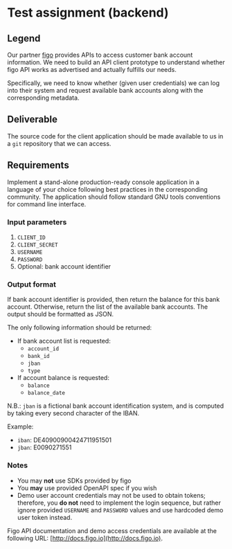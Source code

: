 # Test assignment (backend)

## Legend

Our partner [figo](https://www.figo.io) provides APIs to access customer bank account information. We need to build an API client prototype to understand whether figo API works as advertised and actually fulfills our needs.

Specifically, we need to know whether (given user credentials) we can log into their system and request available bank accounts along with the corresponding metadata.

## Deliverable

The source code for the client application should be made available to us in a `git` repository that we can access.

## Requirements

Implement a stand-alone production-ready console application in a language of your choice following best practices in the corresponding community. The application should follow standard GNU tools conventions for command line interface.

### Input parameters

1. `CLIENT_ID`
2. `CLIENT_SECRET`
3. `USERNAME`
4. `PASSWORD`
5. Optional: bank account identifier

### Output format

If bank account identifier is provided, then return the balance for this bank account. Otherwise, return the list of the available bank accounts. The output should be formatted as JSON.

The only following information should be returned:

* If bank account list is requested:
    * `account_id`
    * `bank_id`
    * `jban`
    * `type`
* If account balance is requested:
    * `balance`
    * `balance_date`

N.B.: `jban` is a fictional bank account identification system, and is computed by taking every second character of the IBAN.

Example:

* `iban`: DE40900900424711951501
* `jban`: E0090271551

### Notes

* You may **not** use SDKs provided by figo
* You **may** use provided OpenAPI spec if you wish
* Demo user account credentials may not be used to obtain tokens; therefore, you **do not** need to implement the login sequence, but rather ignore provided `USERNAME` and `PASSWORD` values and use hardcoded demo user token instead.

Figo API documentation and demo access credentials are available at the following URL: [http://docs.figo.io](http://docs.figo.io).


